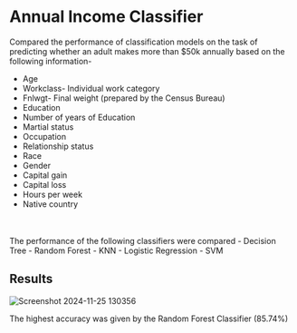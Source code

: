 
# Annual Income Classifier 

Compared the performance of classification models on the task of predicting whether an adult makes more than $50k annually based on the following information-

- Age
- Workclass- Individual work category
- Fnlwgt- Final weight (prepared by the Census Bureau)
- Education
- Number of years of Education
- Martial status
- Occupation
- Relationship status
- Race
- Gender
- Capital gain
- Capital loss
- Hours per week
- Native country

<br />
<br />
The performance of the following classifiers were compared
- Decision Tree
- Random Forest
- KNN
- Logistic Regression
- SVM 



## Results

![Screenshot 2024-11-25 130356](https://github.com/user-attachments/assets/9cb47236-3977-4d50-ad10-7f4661b6dc78)

The highest accuracy was given by the Random Forest Classifier (85.74%)

